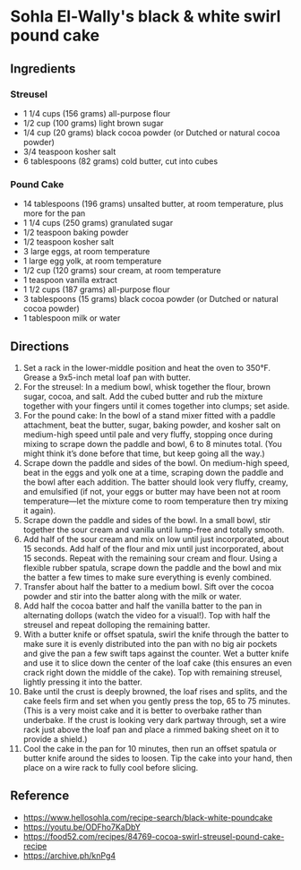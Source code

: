# Sohla El-Wally's black & white swirl pound cake

## Ingredients

### Streusel

- 1 1/4 cups (156 grams) all-purpose flour
- 1/2 cup (100 grams) light brown sugar
- 1/4 cup (20 grams) black cocoa powder (or Dutched or natural cocoa powder)
- 3/4 teaspoon kosher salt
- 6 tablespoons (82 grams) cold butter, cut into cubes

### Pound Cake

- 14 tablespoons (196 grams) unsalted butter, at room temperature, plus more for the pan
- 1 1/4 cups (250 grams) granulated sugar
- 1/2 teaspoon baking powder
- 1/2 teaspoon kosher salt
- 3 large eggs, at room temperature
- 1 large egg yolk, at room temperature
- 1/2 cup (120 grams) sour cream, at room temperature
- 1 teaspoon vanilla extract
- 1 1/2 cups (187 grams) all-purpose flour
- 3 tablespoons (15 grams) black cocoa powder (or Dutched or natural cocoa powder)
- 1 tablespoon milk or water

## Directions

1. Set a rack in the lower-middle position and heat the oven to 350°F. Grease a 9x5-inch metal loaf pan with butter.
2. For the streusel: In a medium bowl, whisk together the flour, brown sugar, cocoa, and salt. Add the cubed butter and rub the mixture together with your fingers until it comes together into clumps; set aside.
3. For the pound cake: In the bowl of a stand mixer fitted with a paddle attachment, beat the butter, sugar, baking powder, and kosher salt on medium-high speed until pale and very fluffy, stopping once during mixing to scrape down the paddle and bowl, 6 to 8 minutes total. (You might think it’s done before that time, but keep going all the way.)
4. Scrape down the paddle and sides of the bowl. On medium-high speed, beat in the eggs and yolk one at a time, scraping down the paddle and the bowl after each addition. The batter should look very fluffy, creamy, and emulsified (if not, your eggs or butter may have been not at room temperature—let the mixture come to room temperature then try mixing it again).
5. Scrape down the paddle and sides of the bowl. In a small bowl, stir together the sour cream and vanilla until lump-free and totally smooth.
6. Add half of the sour cream and mix on low until just incorporated, about 15 seconds. Add half of the flour and mix until just incorporated, about 15 seconds. Repeat with the remaining sour cream and flour. Using a flexible rubber spatula, scrape down the paddle and the bowl and mix the batter a few times to make sure everything is evenly combined.
7. Transfer about half the batter to a medium bowl. Sift over the cocoa powder and stir into the batter along with the milk or water.
8. Add half the cocoa batter and half the vanilla batter to the pan in alternating dollops (watch the video for a visual!). Top with half the streusel and repeat dolloping the remaining batter.
9. With a butter knife or offset spatula, swirl the knife through the batter to make sure it is evenly distributed into the pan with no big air pockets and give the pan a few swift taps against the counter. Wet a butter knife and use it to slice down the center of the loaf cake (this ensures an even crack right down the middle of the cake). Top with remaining streusel, lightly pressing it into the batter.
10. Bake until the crust is deeply browned, the loaf rises and splits, and the cake feels firm and set when you gently press the top, 65 to 75 minutes. (This is a very moist cake and it is better to overbake rather than underbake. If the crust is looking very dark partway through, set a wire rack just above the loaf pan and place a rimmed baking sheet on it to provide a shield.)
11. Cool the cake in the pan for 10 minutes, then run an offset spatula or butter knife around the sides to loosen. Tip the cake into your hand, then place on a wire rack to fully cool before slicing.

## Reference

- <https://www.hellosohla.com/recipe-search/black-white-poundcake>
- <https://youtu.be/ODFho7KaDbY>
- <https://food52.com/recipes/84769-cocoa-swirl-streusel-pound-cake-recipe>
- <https://archive.ph/knPg4>
